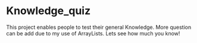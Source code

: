 # Knowledge_quiz
This project enables people to test their general Knowledge. More question can be add due to my use of ArrayLists. 
Lets see how much you know!
